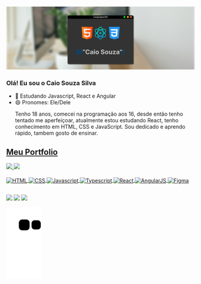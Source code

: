 [![Caio Souza's Github Banner](./assets/banner.png)](https://caiossilva.github.io/Portfolio/)
### Olá! Eu sou o Caio Souza Silva
- 🌱 Estudando Javascript, React e Angular
- 😄 Pronomes: Ele/Dele
  <p>Tenho 18 anos, comecei na programação aos 16, desde então tenho tentado me aperfeiçoar, atualmente estou estudando React, tenho conhecimento em HTML, CSS e JavaScript. Sou dedicado e aprendo rápido, tambem gosto de ensinar.</p>
  
<a href="https://caiossilva-dev.netlify.app/"><h2>Meu Portfolio</h2></a>
  
<div>
  <a href="https://github.com/CaioSSilva">
  <img height="150em" src="https://github-readme-stats.vercel.app/api?username=CaioSSilva&show_icons=true&theme=github_dark&include_all_commits=true&count_private=true"/>
  <img height="150em" src="https://github-readme-stats.vercel.app/api/top-langs/?username=CaioSSilva&layout=compact&langs_count=7&theme=github_dark"/>
</div>
  <div style="display: inline_block"><br>
    <img align="center" alt="HTML" height="30" width="40" src="https://cdn.jsdelivr.net/gh/devicons/devicon/icons/html5/html5-plain-wordmark.svg" />
    <img align="center" alt="CSS" height="30" width="40" src="https://cdn.jsdelivr.net/gh/devicons/devicon/icons/css3/css3-plain-wordmark.svg" />
    <img align="center" alt="Javascript" height="30" width="40" src="https://cdn.jsdelivr.net/gh/devicons/devicon/icons/javascript/javascript-original.svg" />
    <img align="center" alt="Typescript" height="30" width="40" src="https://cdn.jsdelivr.net/gh/devicons/devicon/icons/typescript/typescript-original.svg" />
    <img align="center" alt="React" height="30" width="40" src="https://cdn.jsdelivr.net/gh/devicons/devicon/icons/react/react-original.svg" />
    <img align="center" alt="AngularJS" height="30" width="40" src="https://cdn.jsdelivr.net/gh/devicons/devicon/icons/angularjs/angularjs-original.svg" />
    <img align="center" alt="Figma" height="30" width="40" src="https://cdn.jsdelivr.net/gh/devicons/devicon/icons/figma/figma-original.svg" />
 </div>
  
  ##
  
<div>
    <a href="https://instagram.com/caios_silvaa" target="_blank"><img src="https://img.shields.io/badge/-Instagram-%23E4405F?style=for-the-badge&logo=instagram&logoColor=white" target="_blank"></a>
    <a href = "mailto:caiosouzasilva13650@gmail.com"><img src="https://img.shields.io/badge/-Gmail-%23333?style=for-the-badge&logo=gmail&logoColor=white" target="_blank"></a>
  <a href="https://www.linkedin.com/in/caio-souza-silva" target="_blank">
 <img src="https://img.shields.io/badge/-LinkedIn-%230077B5?style=for-the-badge&logo=linkedin&logoColor=white" target="_blank"></a>
  
  ![Snake animation](https://github.com/CaioSSilva/CaioSSilva/blob/output/github-contribution-grid-snake.svg)
 </div>



